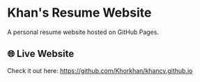# Khan's Resume Website
A personal resume website hosted on GitHub Pages.

## 🌐 Live Website
Check it out here: https://github.com/Khorkhan/khancv.github.io
